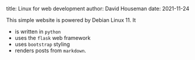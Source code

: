 title: Linux for web development
author: David Houseman
date: 2021-11-24

This simple website is powered by Debian Linux 11. It

- is written in `python`
- uses the `flask` web framework
- uses `bootstrap` styling
- renders posts from `markdown`.
